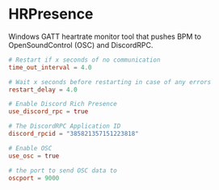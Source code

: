 # HRPresence

Windows GATT heartrate monitor tool that pushes BPM to OpenSoundControl (OSC) and DiscordRPC.

```toml
# Restart if x seconds of no communication
time_out_interval = 4.0

# Wait x seconds before restarting in case of any errors
restart_delay = 4.0

# Enable Discord Rich Presence
use_discord_rpc = true

# The DiscordRPC Application ID
discord_rpcid = "385821357151223818"

# Enable OSC
use_osc = true

# the port to send OSC data to
oscport = 9000
```
